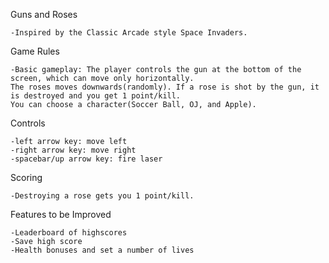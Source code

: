 Guns and Roses

    -Inspired by the Classic Arcade style Space Invaders.

Game Rules

    -Basic gameplay: The player controls the gun at the bottom of the screen, which can move only horizontally. 
    The roses moves downwards(randomly). If a rose is shot by the gun, it is destroyed and you get 1 point/kill. 
    You can choose a character(Soccer Ball, OJ, and Apple).   

Controls

    -left arrow key: move left
    -right arrow key: move right
    -spacebar/up arrow key: fire laser

Scoring

    -Destroying a rose gets you 1 point/kill. 

Features to be Improved

    -Leaderboard of highscores
    -Save high score
    -Health bonuses and set a number of lives
